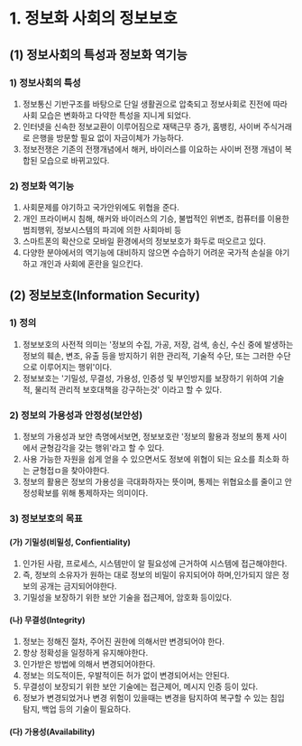 # 1. 정보화 사회의 정보보호

## (1) 정보사회의 특성과 정보화 역기능

### 1) 정보사회의 특성

1. 정보통신 기반구조를 바탕으로 단일 생활권으로 압축되고 정보사회로 진전에 따라 사회 모습은 변화하고 다약한 특성을 지니게 되었다.
2. 인터넷을 신속한 정보교환이 이루어짐으로 재택근무 증가, 홈뱅킹, 사이버 주식거래로 은행을 방문할 필요 없이 자금이체가 가능하다.
3. 정보전쟁은 기존의 전쟁개념에서 해커, 바이러스를 이요하는 사이버 전쟁 개념이 복합된 모습으로 바뀌고있다.

### 2) 정보화 역기능
1. 사회문제를 야기하고 국가안위에도 위협을 준다.
2. 개인 프라이버시 침해, 해커와 바이러스의 기승, 불법적인 위변조, 컴퓨터를 이용한 범죄행위, 정보시스템의 파괴에 의한 사회마비 등 
3. 스마트폰의 확산으로 모바일 환경에서의 정보보호가 화두로 떠오르고 있다.
4. 다양한 분야에서의 역기능에 대비하지 않으면 수습하기 어려운 국가적 손실을 야기하고 개인과 사회에 혼란을 일으킨다.

## (2) 정보보호(Information Security)

### 1) 정의
1. 정보보호의 사전적 의미는 '정보의 수집, 가공, 저장, 검색, 송신, 수신 중에 발생하는 정보의 훼손, 변조, 유출 등을 방지하기 위한 관리적, 기술적 수단, 또는 그러한 수단으로 이루어지는 행위'이다.
2. 정보보호는 '기밀성, 무결성, 가용성, 인증성 및 부인방지를 보장하기 위하여 기술적, 물리적 관리적 보호대책을 강구하는것' 이라고 할 수 있다.

### 2) 정보의 가용성과 안정성(보안성)
1. 정보의 가용성과 보안 측명에서보면, 정보보호란 '정보의 활용과 정보의 통제 사이에서 균형감각을 갖는 행위'라고 할 수 있다.
2. 사용 가능한 자원을 쉽게 얻을 수 있으면서도 정보에 위협이 되는 요소를 최소화 하는 균형접ㅁ을 찾아야한다.
3. 정보의 활용은 정보의 가용성을 극대화하자는 뜻이며, 통제는 위협요소를 줄이고 안정성확보를 위해 통제하자는 의미이다.


### 3) 정보보호의 목표

#### (가) 기밀성(비밀성, Confientiality)
1. 인가된 사람, 프로세스, 시스템만이 알 필요성에 근거하여 시스템에 접근해야한다.
2. 즉, 정보의 소유자가 원하는 대로 정보의 비밀이 유지되어야 하며,인가되지 않은 정보의 공개는 금지되어야한다.
3. 기밀성을 보장하기 위한 보안 기술을 접근제어, 암호화 등이있다.

#### (나) 무결성(Integrity)
1. 정보는 정해진 절차, 주어진 권한에 의해서만 변경되어야 한다.
2. 항상 정확성을 일정하게 유지해야한다.
3. 인가받은 방법에 의해서 변경되어야한다.
4. 정보는 의도적이든, 우발적이든 허가 없이 변경되어서는 안된다.
5. 무결성이 보장되기 위한 보안 기술에는 접근제어, 메시지 인증 등이 있다.
6. 정보가 변경되었거나 변경 위험이 있을때는 변경을 탐지하여 복구할 수 있는 침입 탐지, 백업 등의 기술이 필요하다.

#### (다) 가용성(Availability)